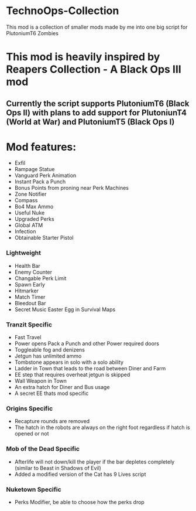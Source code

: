 # TechnoOps-Collection
This mod is a collection of smaller mods made by me into one big script for PlutoniumT6 Zombies


# This mod is heavily inspired by Reapers Collection - A Black Ops III mod

## Currently the script supports PlutoniumT6 (Black Ops II) with plans to add support for PlutoniunT4 (World at War) and PlutoniumT5 (Black Ops I)

# Mod features:
- Exfil
- Rampage Statue
- Vanguard Perk Animation
- Instant Pack a Punch
- Bonus Points from proning near Perk Machines
- Zone Notifier
- Compass
- Bo4 Max Ammo
- Useful Nuke
- Upgraded Perks
- Global ATM
- Infection
- Obtainable Starter Pistol

### Lightweight
- Health Bar
- Enemy Counter
- Changable Perk Limit
- Spawn Early
- Hitmarker
- Match Timer
- Bleedout Bar
- Secret Music Easter Egg in Survival Maps

### Tranzit Specific
- Fast Travel
- Power opens Pack a Punch and other Power required doors
- Toggleable fog and denizens
- Jetgun has unlimited ammo
- Tombstone appears in solo with a solo ability
- Ladder in Town that leads to the road between Diner and Farm
- EE step that requires overheat jetgun is skipped
- Wall Weapon in Town
- An extra hatch for Diner and Bus usage
- A secret EE thats mod specific

### Origins Specific
- Recapture rounds are removed
- The hatch in the robots are always on the right foot regardless if hatch is opened or not

### Mob of the Dead Specific
- Afterlife will not down/kill the player if the bar depletes completely (similar to Beast in Shadows of Evil)
- Added a modified version of the Cat has 9 Lives script

### Nuketown Specific
- Perks Modifier, be able to choose how the perks drop
